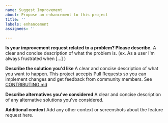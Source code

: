 ```yaml
---
name: Suggest Improvement
about: Propose an enhancement to this project
title: ''
labels: enhancement
assignees: ''

---
```


**Is your improvement request related to a problem? Please describe.**
A clear and concise description of what the problem is. (ex. As a user I'm always frustrated when [...] )

**Describe the solution you'd like**
A clear and concise description of what you want to happen. This project accepts Pull Requests so you can implement changes and get feedback from community members. See [CONTRIBUTING.md](https://github.com/sassoftware/sas-container-recipes/blob/master/CONTRIBUTING.md)

**Describe alternatives you've considered**
A clear and concise description of any alternative solutions you've considered.

**Additional context**
Add any other context or screenshots about the feature request here.
